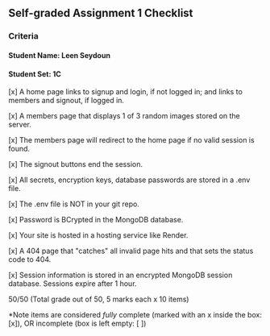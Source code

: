 ## Self-graded Assignment 1 Checklist

### Criteria

#### Student Name: Leen Seydoun
#### Student Set: 1C

[x]  A home page links to signup and login, if not logged in; and links to members and signout, if logged in.

[x]  A members page that displays 1 of 3 random images stored on the server.

[x]  The members page will redirect to the home page if no valid session is found.

[x]  The signout buttons end the session.

[x]  All secrets, encryption keys, database passwords are stored in a .env file.

[x]  The .env file is NOT in your git repo.

[x]  Password is BCrypted in the MongoDB database.

[x]  Your site is hosted in a hosting service like Render.

[x]  A 404 page that "catches" all invalid page hits and that sets the status code to 404.

[x]  Session information is stored in an encrypted MongoDB session database. Sessions expire after 1 hour.
 
50/50 (Total grade out of 50, 5 marks each x 10 items)

*Note items are considered *fully* complete (marked with an x inside the box: [x]), OR incomplete (box is left empty: [ ])
